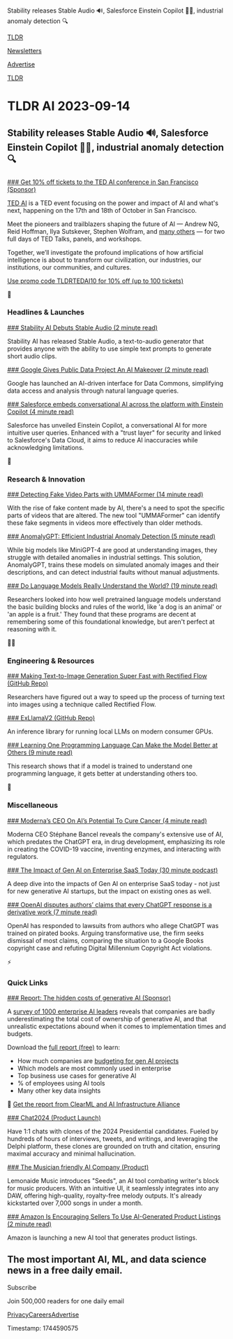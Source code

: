 Stability releases Stable Audio 🔊, Salesforce Einstein Copilot 🧑‍✈️, industrial anomaly detection 🔍

[TLDR](/)

[Newsletters](/newsletters)

[Advertise](https://advertise.tldr.tech/)

[TLDR](/)

# TLDR AI 2023-09-14

## Stability releases Stable Audio 🔊, Salesforce Einstein Copilot 🧑‍✈️, industrial anomaly detection 🔍

### 

[### Get 10% off tickets to the TED AI conference in San Francisco (Sponsor)](https://bit.ly/3PAF69J)

[TED AI](https://bit.ly/3PAF69J) is a TED event focusing on the power and impact of AI and what's next, happening on the 17th and 18th of October in San Francisco.

Meet the pioneers and trailblazers shaping the future of AI — Andrew NG, Reid Hoffman, Ilya Sutskever, Stephen Wolfram, and [many others](https://bit.ly/3PAF69J) — for two full days of TED Talks, panels, and workshops.

Together, we’ll investigate the profound implications of how artificial intelligence is about to transform our civilization, our industries, our institutions, our communities, and cultures.

[Use promo code TLDRTEDAI10 for 10% off (up to 100 tickets)](https://bit.ly/3PAF69J)

🚀

### Headlines & Launches

[### Stability AI Debuts Stable Audio (2 minute read)](https://venturebeat.com/ai/stability-ai-debuts-stable-audio-bringing-text-to-audio-generation-to-the-masses/?utm_source=tldrai)

Stability AI has released Stable Audio, a text-to-audio generator that provides anyone with the ability to use simple text prompts to generate short audio clips.

[### Google Gives Public Data Project An AI Makeover (2 minute read)](https://www.semafor.com/article/09/13/2023/google-gives-public-data-project-an-ai-makeover?utm_source=tldrai)

Google has launched an AI-driven interface for Data Commons, simplifying data access and analysis through natural language queries.

[### Salesforce embeds conversational AI across the platform with Einstein Copilot (4 minute read)](https://techcrunch.com/2023/09/12/salesforce-embeds-conversational-ai-across-the-platform-with-einstein-copilot?utm_source=tldrai)

Salesforce has unveiled Einstein Copilot, a conversational AI for more intuitive user queries. Enhanced with a "trust layer" for security and linked to Salesforce's Data Cloud, it aims to reduce AI inaccuracies while acknowledging limitations.

🧠

### Research & Innovation

[### Detecting Fake Video Parts with UMMAFormer (14 minute read)](https://arxiv.org/abs/2308.14395v1?utm_source=tldrai)

With the rise of fake content made by AI, there's a need to spot the specific parts of videos that are altered. The new tool "UMMAFormer" can identify these fake segments in videos more effectively than older methods.

[### AnomalyGPT: Efficient Industrial Anomaly Detection (5 minute read)](https://anomalygpt.github.io/?utm_source=tldrai)

While big models like MiniGPT-4 are good at understanding images, they struggle with detailed anomalies in industrial settings. This solution, AnomalyGPT, trains these models on simulated anomaly images and their descriptions, and can detect industrial faults without manual adjustments.

[### Do Language Models Really Understand the World? (19 minute read)](https://arxiv.org/abs/2309.05936v1?utm_source=tldrai)

Researchers looked into how well pretrained language models understand the basic building blocks and rules of the world, like 'a dog is an animal' or 'an apple is a fruit.' They found that these programs are decent at remembering some of this foundational knowledge, but aren't perfect at reasoning with it.

👨‍💻

### Engineering & Resources

[### Making Text-to-Image Generation Super Fast with Rectified Flow (GitHub Repo)](https://github.com/gnobitab/instaflow?utm_source=tldrai)

Researchers have figured out a way to speed up the process of turning text into images using a technique called Rectified Flow.

[### ExLlamaV2 (GitHub Repo)](https://github.com/turboderp/exllamav2?utm_source=tldrai)

An inference library for running local LLMs on modern consumer GPUs.

[### Learning One Programming Language Can Make the Model Better at Others (9 minute read)](https://arxiv.org/abs/2308.16824v1?utm_source=tldrai)

This research shows that if a model is trained to understand one programming language, it gets better at understanding others too.

🎁

### Miscellaneous

[### Moderna’s CEO On AI’s Potential To Cure Cancer (4 minute read)](https://www.semafor.com/article/09/13/2023/moderna-ceo-on-ais-potential-to-cure-cancer?utm_source=tldrai)

Moderna CEO Stéphane Bancel reveals the company's extensive use of AI, which predates the ChatGPT era, in drug development, emphasizing its role in creating the COVID-19 vaccine, inventing enzymes, and interacting with regulators.

[### The Impact of Gen AI on Enterprise SaaS Today (30 minute podcast)](https://entrepreneurshandbook.co/the-impact-of-gen-ai-on-enterprise-saas-today-842aea6c4465?utm_source=tldrai)

A deep dive into the impacts of Gen AI on enterprise SaaS today - not just for new generative AI startups, but the impact on existing ones as well.

[### OpenAI disputes authors’ claims that every ChatGPT response is a derivative work (7 minute read)](https://arstechnica.com/tech-policy/2023/08/openai-disputes-authors-claims-that-every-chatgpt-response-is-a-derivative-work/?utm_source=tldrai)

OpenAI has responded to lawsuits from authors who allege ChatGPT was trained on pirated books. Arguing transformative use, the firm seeks dismissal of most claims, comparing the situation to a Google Books copyright case and refuting Digital Millennium Copyright Act violations.

⚡️

### Quick Links

[### Report: The hidden costs of generative AI (Sponsor)](https://ai-infrastructure.org/the-hidden-costs-challenges-and-tco-for-gen-ai-adoption-in-the-enterprise-sept-2023/?utm_source=newsletter&amp;utm_medium=email&amp;utm_campaign=tldr)

A [survey of 1000 enterprise AI leaders](https://ai-infrastructure.org/the-hidden-costs-challenges-and-tco-for-gen-ai-adoption-in-the-enterprise-sept-2023/?utm_source=newsletter&utm_medium=email&utm_campaign=tldr) reveals that companies are badly underestimating the total cost of ownership of generative AI, and that unrealistic expectations abound when it comes to implementation times and budgets.

Download the [full report (free)](https://ai-infrastructure.org/the-hidden-costs-challenges-and-tco-for-gen-ai-adoption-in-the-enterprise-sept-2023/?utm_source=newsletter&utm_medium=email&utm_campaign=tldr) to learn:

* How much companies are [budgeting for gen AI projects](https://ai-infrastructure.org/the-hidden-costs-challenges-and-tco-for-gen-ai-adoption-in-the-enterprise-sept-2023/?utm_source=newsletter&utm_medium=email&utm_campaign=tldr)
* Which models are most commonly used in enterprise
* Top business use cases for generative AI
* % of employees using AI tools
* Many other key data insights

📩 [Get the report from ClearML and AI Infrastructure Alliance](https://ai-infrastructure.org/the-hidden-costs-challenges-and-tco-for-gen-ai-adoption-in-the-enterprise-sept-2023/?utm_source=newsletter&utm_medium=email&utm_campaign=tldr)

[### Chat2024 (Product Launch)](https://www.chat2024.com/browse?utm_source=tldrai)

Have 1:1 chats with clones of the 2024 Presidential candidates. Fueled by hundreds of hours of interviews, tweets, and writings, and leveraging the Delphi platform, these clones are grounded on truth and citation, ensuring maximal accuracy and minimal hallucination.

[### The Musician friendly AI Company (Product)](https://www.lemonaide.ai/?utm_source=tldrai)

Lemonaide Music introduces "Seeds", an AI tool combating writer's block for music producers. With an intuitive UI, it seamlessly integrates into any DAW, offering high-quality, royalty-free melody outputs. It's already kickstarted over 7,000 songs in under a month.

[### Amazon Is Encouraging Sellers To Use AI-Generated Product Listings (2 minute read)](https://www.engadget.com/amazon-is-encouraging-sellers-to-use-ai-generated-product-listings-174755381.html?utm_source=tldrai)

Amazon is launching a new AI tool that generates product listings.

## The most important AI, ML, and data science news in a free daily email.

Subscribe

Join 500,000 readers for one daily email

[Privacy](/privacy)[Careers](https://jobs.ashbyhq.com/tldr.tech)[Advertise](/ai/advertise)

Timestamp: 1744590575